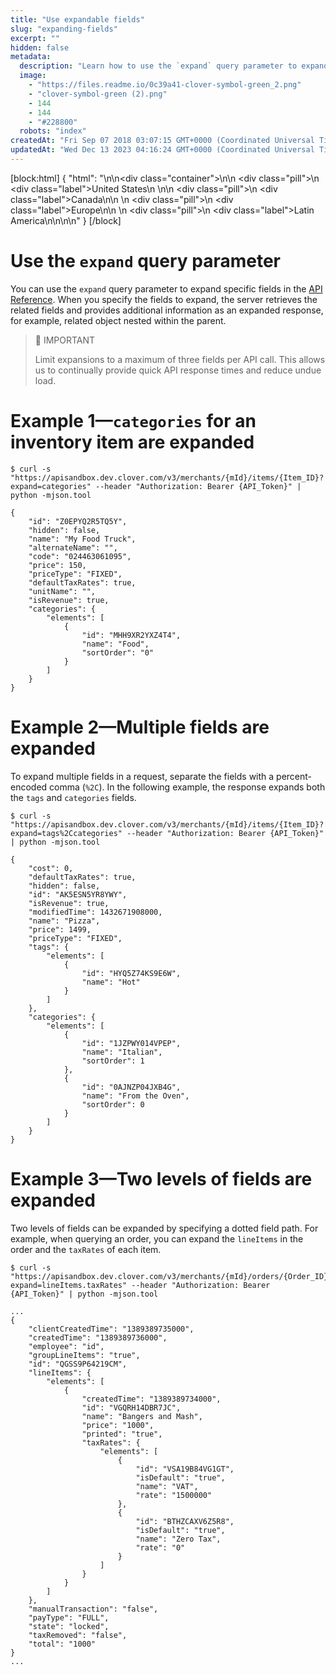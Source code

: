 ```yaml
---
title: "Use expandable fields"
slug: "expanding-fields"
excerpt: ""
hidden: false
metadata: 
  description: "Learn how to use the `expand` query parameter to expand fields in Clover REST API responses, including which fields are expandable for a given resource and how to limit expansions."
  image: 
    - "https://files.readme.io/0c39a41-clover-symbol-green_2.png"
    - "clover-symbol-green (2).png"
    - 144
    - 144
    - "#228800"
  robots: "index"
createdAt: "Fri Sep 07 2018 03:07:15 GMT+0000 (Coordinated Universal Time)"
updatedAt: "Wed Dec 13 2023 04:16:24 GMT+0000 (Coordinated Universal Time)"
---
```

[block:html]
{
  "html": "<!--JIRA DS-3009; Region pill icon added to topic on 3.22.2023-->\n\n<div class=\"container\">\n<!--US-->\n  <div class=\"pill\">\n    <div class=\"label\">United States</div>\n  </div>\n<!--Canada-->\n  <div class=\"pill\">\n    <div class=\"label\">Canada</div>\n</div>\n  <!--Europe-->\n  <div class=\"pill\">\n    <div class=\"label\">Europe</div>\n</div>\n    <!--Latin America-->\n  <div class=\"pill\">\n    <div class=\"label\">Latin America</div>\n</div>\n</div>\n\n<style>\nbody {\n  font-family: \"Segoe UI\", \"Roboto\",\n    \"Segoe UI Symbol\";\n}\n.container {\n  align-items: center;\n  min-width: 10%;\n  text-align: left;\n   overflow: auto;\n}\n/*Pill format*/\n.pill {\n  background: #44BB44;\n  border: .5px solid #44BB44;\n  margin-left: 5px;\n  overflow: auto;\n\n}\n/*Text positioning inside the pill*/\n.pill,\n.pill__addon {\n  display: inline-block;\n  box-sizing: border-box;\n  padding: 0px 10px;\n  border-radius: 10px;\n  position: relative;\n  box-sizing: border-box;\n  height: 1.5rem;\n}\n/*Text format inside the pill*/\n.pill .label,\n.pill__addon .label {\n  font-style: normal;\n  font-weight: normal;\n  font-size: 0.70rem;\n  color: #fff;\n  display: inline-block;\n  vertical-align: middle;\n \n}\n</style>"
}
[/block]


# Use the `expand` query parameter

You can use the `expand` query parameter to expand specific fields in the [API Reference](https://sandbox.dev.clover.com/api_docs). When you specify the fields to expand, the server retrieves the related fields and provides additional information as an expanded response, for example, related object nested within the parent.

> 🚧 IMPORTANT
> 
> Limit expansions to a maximum of three fields per API call. This allows us to continually provide quick API response times and reduce undue load.

# Example 1—`categories` for an inventory item are expanded

```curl Request for an item with categories expanded
$ curl -s "https://apisandbox.dev.clover.com/v3/merchants/{mId}/items/{Item_ID}?expand=categories" --header "Authorization: Bearer {API_Token}" | python -mjson.tool

{
    "id": "Z0EPYQ2R5TQ5Y",
    "hidden": false,
    "name": "My Food Truck",
    "alternateName": "",
    "code": "024463061095",
    "price": 150,
    "priceType": "FIXED",
    "defaultTaxRates": true,
    "unitName": "",
    "isRevenue": true,
    "categories": {
        "elements": [
            {
                "id": "MHH9XR2YXZ4T4",
                "name": "Food",
                "sortOrder": "0"
            }
        ]
    }
}
```

# Example 2—Multiple fields are expanded

To expand multiple fields in a request, separate the fields with a percent-encoded comma (`%2C`). In the following example, the response expands both the `tags` and `categories` fields.

```curl Request with expanded tags and categories fields
$ curl -s "https://apisandbox.dev.clover.com/v3/merchants/{mId}/items/{Item_ID}?expand=tags%2Ccategories" --header "Authorization: Bearer {API_Token}" | python -mjson.tool

{
    "cost": 0,
    "defaultTaxRates": true,
    "hidden": false,
    "id": "AK5ESN5YR8YWY",
    "isRevenue": true,
    "modifiedTime": 1432671908000,
    "name": "Pizza",
    "price": 1499,
    "priceType": "FIXED",
    "tags": {
        "elements": [
            {
                "id": "HYQ5Z74KS9E6W",
                "name": "Hot"
            }
        ]
    },
    "categories": {
        "elements": [
            {
                "id": "1JZPWY014VPEP",
                "name": "Italian",
                "sortOrder": 1
            },
            {
                "id": "0AJNZP04JXB4G",
                "name": "From the Oven",
                "sortOrder": 0
            }
        ]
    }
}
```

# Example 3—Two levels of fields are expanded

Two levels of fields can be expanded by specifying a dotted field path. For example, when querying an order, you can expand the `lineItems` in the order and the `taxRates` of each item.

```curl Request with nested fields expanded
$ curl -s "https://apisandbox.dev.clover.com/v3/merchants/{mId}/orders/{Order_ID}?expand=lineItems.taxRates" --header "Authorization: Bearer {API_Token}" | python -mjson.tool

...
{
    "clientCreatedTime": "1389389735000",
    "createdTime": "1389389736000",
    "employee": "id",
    "groupLineItems": "true",
    "id": "QGSS9P64219CM",
    "lineItems": {
        "elements": [
            {
                "createdTime": "1389389734000",
                "id": "VGQRH14DBR7JC",
                "name": "Bangers and Mash",
                "price": "1000",
                "printed": "true",
                "taxRates": {
                    "elements": [
                        {
                            "id": "VSA19B84VG1GT",
                            "isDefault": "true",
                            "name": "VAT",
                            "rate": "1500000"
                        },
                        {
                            "id": "BTHZCAXV6Z5R8",
                            "isDefault": "true",
                            "name": "Zero Tax",
                            "rate": "0"
                        }
                    ]
                }
            }
        ]
    },
    "manualTransaction": "false",
    "payType": "FULL",
    "state": "locked",
    "taxRemoved": "false",
    "total": "1000"
}
...
```
